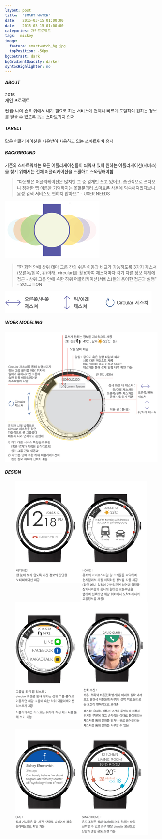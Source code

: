 ```yaml
---
layout: post
title:  "SMART WATCH"
date:   2015-03-15 01:00:00
date:   2015-03-15 01:00:00
categories: 개인프로젝트
tags:  mickey
image:
  feature: smartwatch_bg.jpg
  topPosition: -50px
bgContrast: dark
bgGradientOpacity: darker
syntaxHighlighter: no
---
```


<h5><span> ABOUT </span> </h5>

2015 <br/>
개인 프로젝트 <br/>

컨셉: 나의 손목 위에서 내가 필요로 하는 서비스에 언제나 빠르게 도달하여 원하는 정보를 얻을 수 있또록 돕는 스마트워치 런처<br/>

<h5><span> TARGET </span></h5>
많은 어플리케이션을 다운받아 사용하고 있는 스마트워치 유저

<h5><span> BACKGROUND </span> </h5>

기존의 스마트워치는 모든 어플리케이션들이 띄워져 있어 원하는 어플리케이션(서비스)을 찾기 위해서는 전체 어플리케이션을 스캔하고 스와핑해야함 <br/>
<blockquote class="smallQuote">“다운받은 어플리케이션은 많지만 그 중 몇개만 쓰고 있어요. 습관적으로 쓰다보니 정확한 앱 이름을 기억하지는 못할뿐더러 스마트폰 사용에 익숙해져있다보니 음성 검색 서비스도 편하지 않아요.” - USER NEEDS</blockquote>

<img src="../assets/images/posts/smartwatch_problem1.jpg" alt= "smartwatch_problem" style="max-width:312px; max-height: 190px; width:100%; height: 100%">

<blockquote class="smallQuote"> "한 화면 안에 상위 테마 그룹 간의 쉬운 이동과 비교가 가능하도록 3가지 제스쳐(오른쪽/왼쪽, 위/아래, circular)를 활용하여 제스쳐마다 각기 다른 정보 체계에 접근 - 상위 그룹 안에 속한 하위 어플리케이션(서비스)들의 용이한 접근과 실행" - SOLUTION </blockquote>

<img src="../assets/images/posts/smartwatch_problem2.jpg" alt= "smartwatch_solution" style="max-width:485px; max-height: 72px; width:100%; height: 100%">

<h5> <span> WORK MODELING </span> </h5>

<center> <img src="../assets/images/posts/smartwatch_workmodeling.jpg" alt= "smartwatch_workmodeling" style="max-width:660px; max-height: 563px; width:100%; height: 100%"></center>

<h5> <span> DESIGN </span> </h5>

<center> <img src="../assets/images/posts/smartwatch_design1.jpg" alt= "smartwatch_design1" align="top" style="max-width:218px; max-height: 336px; width:100%; height: 100%"><img src="../assets/images/posts/smartwatch_design2.jpg" alt= "smartwatch_design2" align="top" style="max-width:218px; max-height: 400px; width:100%; height: 100%"><img src="../assets/images/posts/smartwatch_design3.jpg" alt= "smartwatch_design3" align="top" style="max-width:224px; max-height: 388px; width:100%; height: 100%"><img src="../assets/images/posts/smartwatch_design4.jpg" alt= "smartwatch_design4" align="top" style="max-width:219px; max-height: 419px; width:100%; height: 100%"><img src="../assets/images/posts/smartwatch_design5.jpg" alt= "smartwatch_design2" align="top" style="max-width:217px; max-height: 332px; width:100%; height: 100%"><img src="../assets/images/posts/smartwatch_design6.jpg" alt= "smartwatch_design6" align="top" style="max-width:224px; max-height: 349px; width:100%; height: 100%"></center>